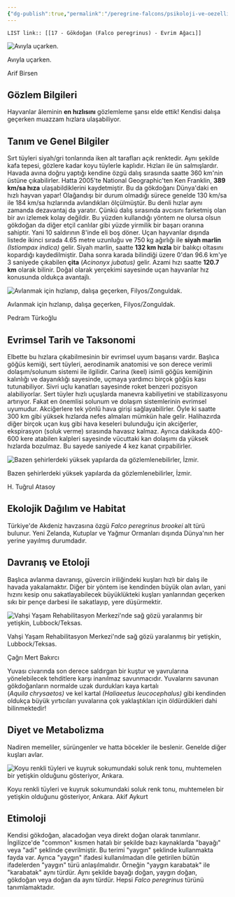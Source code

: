 ```yaml
---
{"dg-publish":true,"permalink":"/peregrine-falcons/psikoloji-ve-oezellikleri/17-goekdogan-falco-peregrinus-evrim-agaci/"}
---
```


`LIST link:: [[17 - Gökdoğan (Falco peregrinus) - Evrim Ağacı]] `


![Avıyla uçarken.](https://cdn.evrimagaci.org/l5v392blo1xd78QiZNlZO8HIu5w=/825x0/filters:format(webp)/storage.evrimagaci.org%2Fold%2Fcontent_media%2F9cbeb2588e1f3afa39d3b5a8dce339f6.jpg)

Avıyla uçarken.

Arif Birsen

## Gözlem Bilgileri

Hayvanlar âleminin **en hızlısını** gözlemleme şansı elde ettik! Kendisi dalışa geçerken muazzam hızlara ulaşabiliyor.

## Tanım ve Genel Bilgiler

Sırt tüyleri siyah/gri tonlarında iken alt tarafları açık renktedir. Aynı şekilde kafa tepesi, gözlere kadar koyu tüylerle kaplıdır. Hızları ile ün salmışlardır. Havada avına doğru yaptığı kendine özgü dalış sırasında saatte 360 km'nin üstüne çıkabilirler. Hatta 2005'te National Geographic'ten Ken Franklin, **389 km/sa hıza** ulaşabildiklerini kaydetmiştir. Bu da gökdoğanı Dünya'daki en hızlı hayvan yapar! Olağandışı bir durum olmadığı sürece genelde 130 km/sa ile 184 km/sa hızlarında avlandıkları ölçülmüştür. Bu denli hızlar aynı zamanda dezavantaj da yaratır. Çünkü dalış sırasında avcısını farketmiş olan bir avı izlemek kolay değildir. Bu yüzden kullandığı yöntem ne olursa olsun gökdoğan da diğer etçil canlılar gibi yüzde yirmilik bir başarı oranına sahiptir. Yani 10 saldırının 8'inde eli boş döner. Uçan hayvanlar dışında listede ikinci sırada 4.65 metre uzunluğu ve 750 kg ağırlığı ile **siyah marlin** _(Istiompax indica)_ gelir. Siyah marlin, saatte **132 km hızla** bir balıkçı oltasını kopardığı kaydedilmiştir. Daha sonra karada bilindiği üzere 0'dan 96.6 km'ye 3 saniyede çıkabilen **çita** (_Acinonyx jubatus)_ gelir. Azami hızı saatte **120.7 km** olarak bilinir. Doğal olarak yerçekimi sayesinde uçan hayvanlar hız konusunda oldukça avantajlı.

![Avlanmak için hızlanıp, dalışa geçerken, Filyos/Zonguldak.](https://cdn.evrimagaci.org/HojceBau7Run9_Qt_SLu978QV98=/825x0/filters:format(webp)/storage.evrimagaci.org%2Fold%2Fcontent_media%2Fb81241eb3d95599312be870856eb3de0.jpg)

Avlanmak için hızlanıp, dalışa geçerken, Filyos/Zonguldak.

Pedram Türkoğlu

## Evrimsel Tarih ve Taksonomi

Elbette bu hızlara çıkabilmesinin bir evrimsel uyum başarısı vardır. Başlıca göğüs kemiği, sert tüyleri, aerodinamik anatomisi ve son derece verimli dolaşım/solunum sistemi ile ilgilidir. Carina (keel) isimli göğüs kemiğinin kalınlığı ve dayanıklığı sayesinde, uçmaya yardımcı birçok göğüs kası tutunabiliyor. Sivri uçlu kanatları sayesinde roket benzeri pozisyon alabiliyorlar. Sert tüyler hızlı uçuşlarda manevra kabiliyetini ve stabilizasyonu artırıyor. Fakat en önemlisi solunum ve dolaşım sistemlerinin evrimsel uyumudur. Akciğerlere tek yönlü hava girişi sağlayabilirler. Öyle ki saatte 300 km gibi yüksek hızlarda nefes almaları mümkün hale gelir. Halihazırda diğer birçok uçan kuş gibi hava keseleri bulunduğu için akciğerler, ekspirasyon (soluk verme) sırasında havasız kalmaz. Ayrıca dakikada 400-600 kere atabilen kalpleri sayesinde vücuttaki kan dolaşımı da yüksek hızlarda bozulmaz. Bu sayede saniyede 4 kez kanat çırpabilirler.

![Bazen şehirlerdeki yüksek yapılarda da gözlemlenebilirler, İzmir.](https://cdn.evrimagaci.org/8copqRJm-WTiU5qFGDcbLKyfkiI=/825x0/filters:format(webp)/storage.evrimagaci.org%2Fold%2Fcontent_media%2F27995efd6538a5f1eca4c0da395d5b91.jpg)

Bazen şehirlerdeki yüksek yapılarda da gözlemlenebilirler, İzmir.

H. Tuğrul Atasoy

## Ekolojik Dağılım ve Habitat

Türkiye'de Akdeniz havzasına özgü _Falco peregrinus brookei_ alt türü bulunur. Yeni Zelanda, Kutuplar ve Yağmur Ormanları dışında Dünya'nın her yerine yayılmış durumdadır.

## Davranış ve Etoloji

Başlıca avlanma davranışı, güvercin iriliğindeki kuşları hızlı bir dalış ile havada yakalamaktır. Diğer bir yöntem ise kendinden büyük olan avları, yani hızını kesip onu sakatlayabilecek büyüklükteki kuşları yanlarından geçerken sıkı bir pençe darbesi ile sakatlayıp, yere düşürmektir. 

![Vahşi Yaşam Rehabilitasyon Merkezi'nde sağ gözü yaralanmış bir yetişkin, Lubbock/Teksas.](https://cdn.evrimagaci.org/5C2Tmva9oiympSFxTjjfLaYaThM=/825x0/filters:format(webp)/storage.evrimagaci.org%2Fold%2Fcontent_media%2F056fb89fb463ee9e61966d3f62c31dd5.jpg)

Vahşi Yaşam Rehabilitasyon Merkezi'nde sağ gözü yaralanmış bir yetişkin, Lubbock/Teksas.

Çağrı Mert Bakırcı

Yuvası civarında son derece saldırgan bir kuştur ve yavrularına yönelebilecek tehditlere karşı inanılmaz savunmacıdır. Yuvalarını savunan gökdoğanların normalde uzak durdukları kaya kartalı (_Aquila chrysaetos)_ ve kel kartal _(Haliaeetus leucocephalus)_ gibi kendinden oldukça büyük yırtıcıları yuvalarına çok yaklaştıkları için öldürdükleri dahi bilinmektedir!

## Diyet ve Metabolizma

Nadiren memeliler, sürüngenler ve hatta böcekler ile beslenir. Genelde diğer kuşları avlar.

![Koyu renkli tüyleri ve kuyruk sokumundaki soluk renk tonu, muhtemelen bir yetişkin olduğunu gösteriyor, Ankara.](https://cdn.evrimagaci.org/ofK9zaJZ35zTIvJKD1qX0KTcynE=/825x0/filters:format(webp)/storage.evrimagaci.org%2Fold%2Fcontent_media%2F2313fa8488476b439ccb06f3596011cd.jpg)

Koyu renkli tüyleri ve kuyruk sokumundaki soluk renk tonu, muhtemelen bir yetişkin olduğunu gösteriyor, Ankara. Akif Aykurt

## Etimoloji

Kendisi gökdoğan, alacadoğan veya direkt doğan olarak tanımlanır. İngilizce'de "common" kısmen hatalı bir şekilde bazı kaynaklarda "bayağı" veya "adi" şeklinde çevrilmiştir. Bu terimi "yaygın" şeklinde kullanmakta fayda var. Ayrıca "yaygın" ifadesi kullanılmadan dile getirilen bütün ifadelerden "yaygın" türü anlaşılmalıdır. Örneğin "yaygın karabatak" ile "karabatak" aynı türdür. Aynı şekilde bayağı doğan, yaygın doğan, gökdoğan veya doğan da aynı türdür. Hepsi _Falco peregrinus_ türünü tanımlamaktadır.

